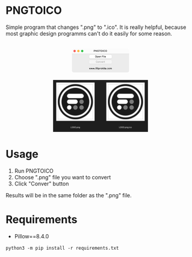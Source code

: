 # PNGTOICO
Simple program that changes ".png" to ".ico". It is really helpful, because most graphic design programms can't do it easily for some reason.<br/>
<br/>
<p align=center>
    <img src="assets/gui.png" width=30% height=30%/><br/>
    <br/>
    <img src="assets/result.png" width=50% height=50%/>
</p>

# Usage
1. Run PNGTOICO
2. Choose ".png" file you want to convert
3. Click "Conver" button

Results will be in the same folder as the ".png" file.

# Requirements
* Pillow==8.4.0
```
python3 -m pip install -r requirements.txt
```